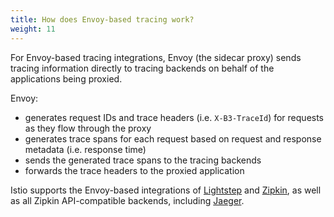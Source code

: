 ```yaml
---
title: How does Envoy-based tracing work?
weight: 11
---
```


For Envoy-based tracing integrations, Envoy (the sidecar proxy) sends tracing information directly to tracing backends on behalf of the applications being proxied.

Envoy:

- generates request IDs and trace headers (i.e. `X-B3-TraceId`) for requests as they flow through the proxy
- generates trace spans for each request based on request and response metadata (i.e. response time)
- sends the generated trace spans to the tracing backends
- forwards the trace headers to the proxied application

Istio supports the Envoy-based integrations of [Lightstep](/pt-br/docs/tasks/observability/distributed-tracing/lightstep/) and [Zipkin](/pt-br/docs/tasks/observability/distributed-tracing/zipkin/), as well as all Zipkin API-compatible backends, including [Jaeger](/pt-br/docs/tasks/observability/distributed-tracing/jaeger/).
